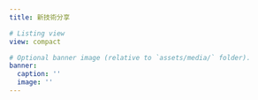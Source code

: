 ```yaml
---
title: 新技術分享

# Listing view
view: compact

# Optional banner image (relative to `assets/media/` folder).
banner:
  caption: ''
  image: ''
---
```

